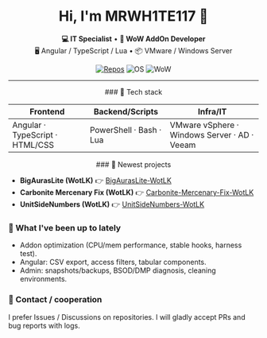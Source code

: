 <!-- Profil README -->
<h1 align="center">Hi, I'm MRWH1TE117 👋</h1>

<p align="center">
  <b>💻 IT Specialist</b> • <b>🧩 WoW AddOn Developer</b><br/>
  🖥️ Angular / TypeScript / Lua • 📦 VMware / Windows Server
</p>

<p align="center">
  <a href="https://github.com/MRWH1TE117?tab=repositories"><img alt="Repos" src="https://img.shields.io/badge/Repos-Open-green?style=flat-square"></a>
  <img alt="OS" src="https://img.shields.io/badge/Windows-11-0078D4?style=flat-square&logo=windows">
  <img alt="WoW" src="https://img.shields.io/badge/WoW-3.3.5a-FFCC00?style=flat-square">
</p>

---

<p align="center">
### 🔧 Tech stack

| Frontend                        | Backend/Scripts         | Infra/IT                                     |
| ------------------------------- | ----------------------- | -------------------------------------------- |
| Angular · TypeScript · HTML/CSS | PowerShell · Bash · Lua | VMware vSphere · Windows Server · AD · Veeam |

</p>
<p align="center">
### 🚀 Newest projects

- **BigAurasLite (WotLK)**
  👉 [BigAurasLite-WotLK](https://github.com/MRWH1TE117/BigAurasLite-WotLK)
- **Carbonite Mercenary Fix (WotLK)**
  👉 [Carbonite-Mercenary-Fix-WotLK](https://github.com/MRWH1TE117/CarboniteMercFix-WotLK)
- **UnitSideNumbers (WotLK)**
👉 [UnitSideNumbers-WotLK](https://github.com/MRWH1TE117/UnitSideNumbers-WotLK)
</p>
<p align="center">

### 📌 What I've been up to lately

- Addon optimization (CPU/mem performance, stable hooks, harness test).
- Angular: CSV export, access filters, tabular components.
- Admin: snapshots/backups, BSOD/DMP diagnosis, cleaning environments.
</p>
<p align="center">

### 🤝 Contact / cooperation

I prefer Issues / Discussions on repositories. I will gladly accept PRs and bug reports with logs.

## </p>

